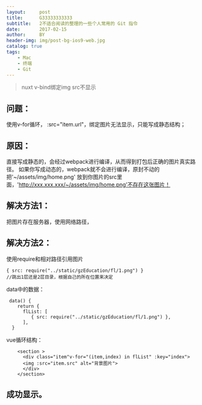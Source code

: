 ```yaml
---
layout:     post
title:      G33333333333
subtitle:   2不适合阅读的整理的一些个人常用的 Git 指令
date:       2017-02-15
author:     BY
header-img: img/post-bg-ios9-web.jpg
catalog: true
tags:
    - Mac
    - 终端
    - Git
---
```


>nuxt v-bind绑定img src不显示

## 问题：
使用v-for循环， :src="item.url"，绑定图片无法显示，只能写成静态结构；

## 原因：
直接写成静态的，会经过webpack进行编译，从而得到打包后正确的图片真实路径。
如果你写成动态的，webpack就不会进行编译，原封不动的把'~/assets/img/home.png' 放到你图片的src里面，'http://xxx.xxx.xxx/~/assets/img/home.png'不存在这张图片！

## 解决方法1：
把图片存在服务器，使用网络路径，

## 解决方法2：
使用require和相对路径引用图片
```
{ src: require("../static/gzEducation/fl/1.png") }
//跳出1层还是2层目录，根据自己的所在位置来决定
```
data中的数据：
```
 data() {
    return {
      flList: [
         { src: require("../static/gzEducation/fl/1.png") },
      ],
  }
```

vue循环结构：
```
    <section >
      <div class="item"v-for="(item,index) in flList" :key="index">
      <img :src="item.src" alt="背景图片">
      </div>
    </section>
```

## 成功显示。